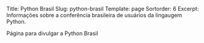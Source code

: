 Title: Python Brasil
Slug: python-brasil
Template: page
Sortorder: 6
Excerpt: Informações sobre a conferência brasileira de usuários da lingaugem Python.

Página para divulgar a Python Brasil
